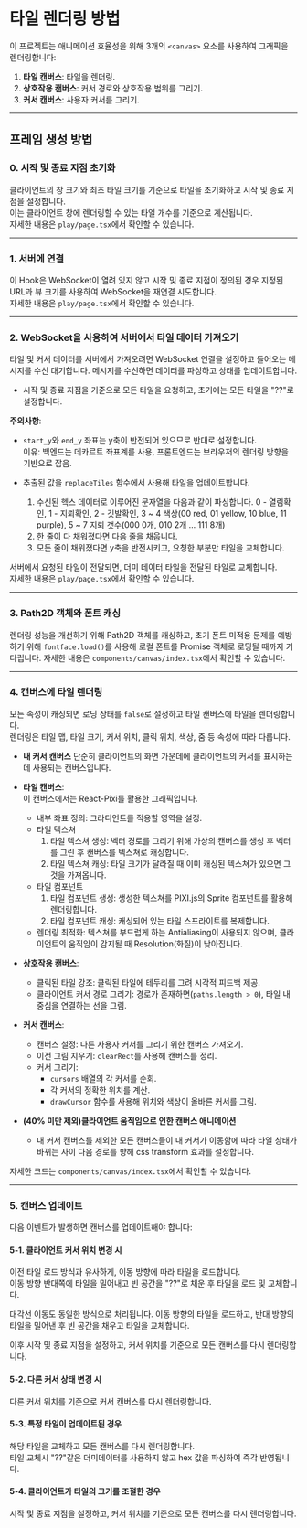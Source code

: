 # 타일 렌더링 방법  

이 프로젝트는 애니메이션 효율성을 위해 3개의 `<canvas>` 요소를 사용하여 그래픽을 렌더링합니다:  

1. **타일 캔버스**: 타일을 렌더링.  
2. **상호작용 캔버스**: 커서 경로와 상호작용 범위를 그리기.  
3. **커서 캔버스**: 사용자 커서를 그리기.  

---

## 프레임 생성 방법  

### 0. 시작 및 종료 지점 초기화  

클라이언트의 창 크기와 최초 타일 크기를 기준으로 타일을 초기화하고 시작 및 종료 지점을 설정합니다.  
이는 클라이언트 창에 렌더링할 수 있는 타일 개수를 기준으로 계산됩니다.  
자세한 내용은 `play/page.tsx`에서 확인할 수 있습니다.  

---

### 1. 서버에 연결  

이 Hook은 WebSocket이 열려 있지 않고 시작 및 종료 지점이 정의된 경우 지정된 URL과 뷰 크기를 사용하여 WebSocket을 재연결 시도합니다.  
자세한 내용은 `play/page.tsx`에서 확인할 수 있습니다.  

---

### 2. WebSocket을 사용하여 서버에서 타일 데이터 가져오기  

타일 및 커서 데이터를 서버에서 가져오려면 WebSocket 연결을 설정하고 들어오는 메시지를 수신 대기합니다. 메시지를 수신하면 데이터를 파싱하고 상태를 업데이트합니다.  

- 시작 및 종료 지점을 기준으로 모든 타일을 요청하고, 초기에는 모든 타일을 "??"로 설정합니다.  

**주의사항**:  
- `start_y`와 `end_y` 좌표는 y축이 반전되어 있으므로 반대로 설정합니다.  
이유: 백엔드는 데카르트 좌표계를 사용, 프론트엔드는 브라우저의 렌더링 방향을 기반으로 잡음.

- 추출된 값을 `replaceTiles` 함수에서 사용해 타일을 업데이트합니다. 
  1. 수신된 헥스 데이터로 이루어진 문자열을 다음과 같이 파싱합니다.
  0 - 열림확인, 1 - 지뢰확인, 2 - 깃발확인, 3 ~ 4 색상(00 red, 01 yellow, 10 blue, 11 purple), 5 ~ 7 지뢰 갯수(000 0개, 010 2개 ... 111 8개)
  2. 한 줄이 다 채워졌다면 다음 줄을 채웁니다.
  3. 모든 줄이 채워졌다면 y축을 반전시키고, 요청한 부분만 타일을 교체합니다.

서버에서 요청된 타일이 전달되면, 더미 데이터 타일을 전달된 타일로 교체합니다.  
자세한 내용은 `play/page.tsx`에서 확인할 수 있습니다.  

---

### 3. Path2D 객체와 폰트 캐싱  

렌더링 성능을 개선하기 위해 Path2D 객체를 캐싱하고, 
초기 폰트 미적용 문제를 예방하기 위해 `fontface.load()`를 사용해 로컬 폰트를 Promise 객체로 로딩될 때까지 기다립니다.
자세한 내용은 `components/canvas/index.tsx`에서 확인할 수 있습니다.  

---

### 4. 캔버스에 타일 렌더링  

모든 속성이 캐싱되면 로딩 상태를 `false`로 설정하고 타일 캔버스에 타일을 렌더링합니다.  
렌더링은 타일 맵, 타일 크기, 커서 위치, 클릭 위치, 색상, 줌 등 속성에 따라 다릅니다.  

- **내 커서 캔버스**
  단순히 클라이언트의 화면 가운데에 클라이언트의 커서를 표시하는 데 사용되는 캔버스입니다.

- **타일 캔버스**:  
  이 캔버스에서는 React-Pixi를 활용한 그래픽입니다.
  - 내부 좌표 정의: 그라디언트를 적용할 영역을 설정.  
  - 타일 텍스쳐
    1. 타일 텍스쳐 생성: 벡터 경로를 그리기 위해 가상의 캔버스를 생성 후 벡터를 그린 후 캔버스를 텍스쳐로 캐싱합니다.
    2. 타일 텍스쳐 캐싱: 타일 크기가 달라질 때 이미 캐싱된 텍스쳐가 있으면 그것을 가져옵니다.
  - 타일 컴포넌트
    1. 타일 컴포넌트 생성: 생성한 텍스쳐를 PIXI.js의 Sprite 컴포넌트를 활용해 렌더링합니다.
    2. 타일 컴포넌트 캐싱: 캐싱되어 있는 타일 스프라이트를 복제합니다.
  - 렌더링 최적화: 텍스쳐를 부드럽게 하는 Antialiasing이 사용되지 않으며, 클라이언트의 움직임이 감지될 때 Resolution(화질)이 낮아집니다. 

- **상호작용 캔버스**:  
  - 클릭된 타일 강조: 클릭된 타일에 테두리를 그려 시각적 피드백 제공.  
  - 클라이언트 커서 경로 그리기: 경로가 존재하면(`paths.length > 0`), 타일 내 중심을 연결하는 선을 그림.  

- **커서 캔버스**:  
  - 캔버스 설정: 다른 사용자 커서를 그리기 위한 캔버스 가져오기.  
  - 이전 그림 지우기: `clearRect`를 사용해 캔버스를 정리.  
  - 커서 그리기:  
    - `cursors` 배열의 각 커서를 순회.  
    - 각 커서의 정확한 위치를 계산.  
    - `drawCursor` 함수를 사용해 위치와 색상이 올바른 커서를 그림.  

- **(40% 미만 제외)클라이언트 움직임으로 인한 캔버스 애니메이션**
  - 내 커서 캔버스를 제외한 모든 캔버스들이 내 커서가 이동함에 따라 타일 상태가 바뀌는 사이 다음 경로를 향해 css transform 효과를 설정합니다.

자세한 코드는 `components/canvas/index.tsx`에서 확인할 수 있습니다.  

---

### 5. 캔버스 업데이트  

다음 이벤트가 발생하면 캔버스를 업데이트해야 합니다:  

#### 5-1. 클라이언트 커서 위치 변경 시  

이전 타일 로드 방식과 유사하게, 이동 방향에 따라 타일을 로드합니다.  
이동 방향 반대쪽에 타일을 밀어내고 빈 공간을 "??"로 채운 후 타일을 로드 및 교체합니다.  

대각선 이동도 동일한 방식으로 처리됩니다. 이동 방향의 타일을 로드하고, 반대 방향의 타일을 밀어낸 후 빈 공간을 채우고 타일을 교체합니다.  

이후 시작 및 종료 지점을 설정하고, 커서 위치를 기준으로 모든 캔버스를 다시 렌더링합니다.  

#### 5-2. 다른 커서 상태 변경 시  

다른 커서 위치를 기준으로 커서 캔버스를 다시 렌더링합니다.  

#### 5-3. 특정 타일이 업데이트된 경우  

해당 타일을 교체하고 모든 캔버스를 다시 렌더링합니다.  
타일 교체시 "??"같은 더미데이터를 사용하지 않고 hex 값을 파싱하여 즉각 반영됩니다.

#### 5-4. 클라이언트가 타일의 크기를 조절한 경우

시작 및 종료 지점을 설정하고, 커서 위치를 기준으로 모든 캔버스를 다시 렌더링합니다.  